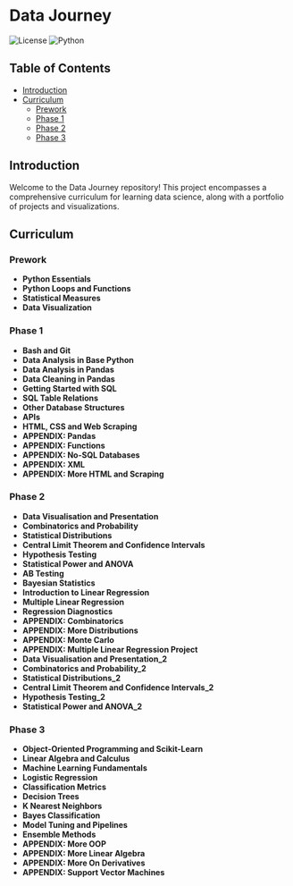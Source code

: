 # Data Journey

![License](https://img.shields.io/badge/license-MIT-blue.svg)
![Python](https://img.shields.io/badge/python-3.8%2B-brightgreen.svg)

## Table of Contents
- [Introduction](#introduction)
- [Curriculum](#curriculum)
  - [Prework](#prework)
  - [Phase 1](#phase-1)
  - [Phase 2](#phase-2)
  - [Phase 3](#phase-3)

## Introduction
Welcome to the Data Journey repository! This project encompasses a comprehensive curriculum for learning data science, along with a portfolio of projects and visualizations.

## Curriculum

### Prework
- **Python Essentials**
- **Python Loops and Functions**
- **Statistical Measures**
- **Data Visualization**

### Phase 1
- **Bash and Git**
- **Data Analysis in Base Python**
- **Data Analysis in Pandas**
- **Data Cleaning in Pandas**
- **Getting Started with SQL**
- **SQL Table Relations**
- **Other Database Structures**
- **APIs**
- **HTML, CSS and Web Scraping**
- **APPENDIX: Pandas**
- **APPENDIX: Functions**
- **APPENDIX: No-SQL Databases**
- **APPENDIX: XML**
- **APPENDIX: More HTML and Scraping**

### Phase 2
- **Data Visualisation and Presentation**
- **Combinatorics and Probability**
- **Statistical Distributions**
- **Central Limit Theorem and Confidence Intervals**
- **Hypothesis Testing**
- **Statistical Power and ANOVA**
- **AB Testing**
- **Bayesian Statistics**
- **Introduction to Linear Regression**
- **Multiple Linear Regression**
- **Regression Diagnostics**
- **APPENDIX: Combinatorics**
- **APPENDIX: More Distributions**
- **APPENDIX: Monte Carlo**
- **APPENDIX: Multiple Linear Regression Project**
- **Data Visualisation and Presentation_2**
- **Combinatorics and Probability_2**
- **Statistical Distributions_2**
- **Central Limit Theorem and Confidence Intervals_2**
- **Hypothesis Testing_2**
- **Statistical Power and ANOVA_2**

### Phase 3
- **Object-Oriented Programming and Scikit-Learn**
- **Linear Algebra and Calculus**
- **Machine Learning Fundamentals**
- **Logistic Regression**
- **Classification Metrics**
- **Decision Trees**
- **K Nearest Neighbors**
- **Bayes Classification**
- **Model Tuning and Pipelines**
- **Ensemble Methods**
- **APPENDIX: More OOP**
- **APPENDIX: More Linear Algebra**
- **APPENDIX: More On Derivatives**
- **APPENDIX: Support Vector Machines**
